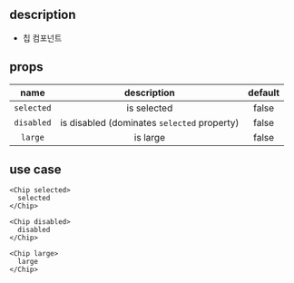 ## description

- 칩 컴포넌트

## props

|    name    |                 description                 | default |
| :--------: | :-----------------------------------------: | :-----: |
| `selected` |                 is selected                 |  false  |
| `disabled` | is disabled (dominates `selected` property) |  false  |
|  `large`   |                  is large                   |  false  |

## use case

```tsx
<Chip selected>
  selected
</Chip>

<Chip disabled>
  disabled
</Chip>

<Chip large>
  large
</Chip>
```

